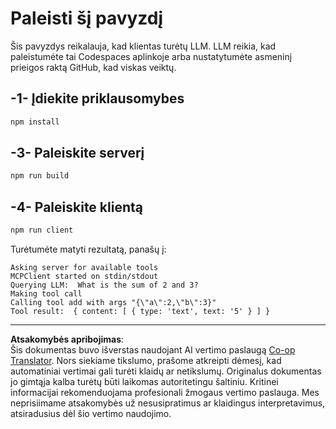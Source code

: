 <!--
CO_OP_TRANSLATOR_METADATA:
{
  "original_hash": "6d6315e03f591fb5a39be91da88585dc",
  "translation_date": "2025-08-26T19:12:36+00:00",
  "source_file": "03-GettingStarted/03-llm-client/solution/typescript/README.md",
  "language_code": "lt"
}
-->
# Paleisti šį pavyzdį

Šis pavyzdys reikalauja, kad klientas turėtų LLM. LLM reikia, kad paleistumėte tai Codespaces aplinkoje arba nustatytumėte asmeninį prieigos raktą GitHub, kad viskas veiktų.

## -1- Įdiekite priklausomybes

```bash
npm install
```

## -3- Paleiskite serverį

```bash
npm run build
```

## -4- Paleiskite klientą

```sh
npm run client
```

Turėtumėte matyti rezultatą, panašų į:

```text
Asking server for available tools
MCPClient started on stdin/stdout
Querying LLM:  What is the sum of 2 and 3?
Making tool call
Calling tool add with args "{\"a\":2,\"b\":3}"
Tool result:  { content: [ { type: 'text', text: '5' } ] }
```

---

**Atsakomybės apribojimas**:  
Šis dokumentas buvo išverstas naudojant AI vertimo paslaugą [Co-op Translator](https://github.com/Azure/co-op-translator). Nors siekiame tikslumo, prašome atkreipti dėmesį, kad automatiniai vertimai gali turėti klaidų ar netikslumų. Originalus dokumentas jo gimtąja kalba turėtų būti laikomas autoritetingu šaltiniu. Kritinei informacijai rekomenduojama profesionali žmogaus vertimo paslauga. Mes neprisiimame atsakomybės už nesusipratimus ar klaidingus interpretavimus, atsiradusius dėl šio vertimo naudojimo.